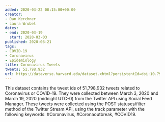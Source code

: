 ```yaml
---
added: 2020-03-22 00:15:00+00:00
creator:
- Dan Kerchner
- Laura Wrubel
dates:
- end: 2020-03-19
  start: 2020-03-03
published: 2020-03-21
tags:
- COVID-19
- Coronavirus
- Epidemiology
title: Coronavirus Tweets
tweets: 51,798,932
url: https://dataverse.harvard.edu/dataset.xhtml?persistentId=doi:10.7910/DVN/LW0BTB
---
```


This dataset contains the tweet ids of 51,798,932 tweets related to Coronavirus or  COVID-19. They were collected between March 3, 2020 and March 19, 2020 (midnight UTC-0)  from the Twitter API using Social Feed Manager. These tweets were collected using the  POST statuses/filter method of the Twitter Stream API, using the track parameter with  the following keywords: #Coronavirus, #Coronaoutbreak, #COVID19.  
